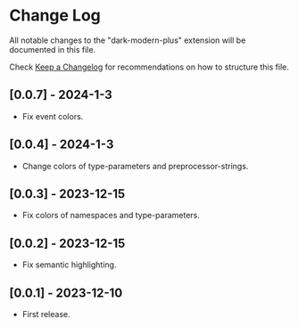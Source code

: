 # Change Log

All notable changes to the "dark-modern-plus" extension will be documented in this file.

Check [Keep a Changelog](http://keepachangelog.com/) for recommendations on how to structure this file.

## [0.0.7] - 2024-1-3

- Fix event colors.


## [0.0.4] - 2024-1-3

- Change colors of type-parameters and preprocessor-strings.


## [0.0.3] - 2023-12-15

- Fix colors of namespaces and type-parameters.


## [0.0.2] - 2023-12-15

- Fix semantic highlighting.


## [0.0.1] - 2023-12-10

- First release.
